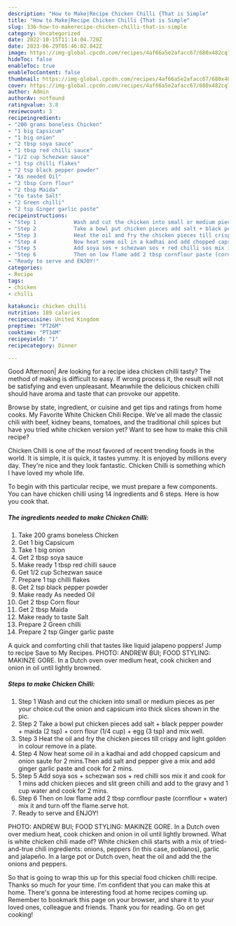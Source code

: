 ```yaml
---
description: "How to Make|Recipe Chicken Chilli {That is Simple"
title: "How to Make|Recipe Chicken Chilli {That is Simple"
slug: 336-how-to-makerecipe-chicken-chilli-that-is-simple
category: Uncategorized
date: 2022-10-15T11:14:04.720Z
date: 2023-06-29T05:46:02.842Z
image: https://img-global.cpcdn.com/recipes/4af66a5e2afacc67/680x482cq70/chicken-chilli-recipe-main-photo.jpg
hideToc: false
enableToc: true
enableTocContent: false
thumbnail: https://img-global.cpcdn.com/recipes/4af66a5e2afacc67/680x482cq70/chicken-chilli-recipe-main-photo.jpg
cover: https://img-global.cpcdn.com/recipes/4af66a5e2afacc67/680x482cq70/chicken-chilli-recipe-main-photo.jpg
author: Admin
authorAv: notfound
ratingvalue: 3.8
reviewcount: 3
recipeingredient:
- "200 grams boneless Chicken"
- "1 big Capsicum"
- "1 big onion"
- "2 tbsp soya sauce"
- "1 tbsp red chilli sauce"
- "1/2 cup Schezwan sauce"
- "1 tsp chilli flakes"
- "2 tsp black pepper powder"
- "As needed Oil"
- "2 tbsp Corn flour"
- "2 tbsp Maida"
- "to taste Salt"
- "2 Green chilli"
- "2 tsp Ginger garlic paste"
recipeinstructions:
- "Step 1            Wash and cut the chicken into small or medium pieces as per your choice.cut the onion and capsicum into thick slices shown in the pic."
- "Step 2            Take a bowl put chicken pieces add salt + black pepper powder + maida (2 tsp) + corn flour (1/4 cup) + egg (3 tsp) and mix well."
- "Step 3            Heat the oil and fry the chicken pieces till crispy and light golden in colour remove in a plate."
- "Step 4            Now heat some oil in a kadhai and add chopped capsicum and onion saute for 2 mins.Then add salt and pepper give a mix and add ginger garlic paste and cook for 2 mins."
- "Step 5            Add soya sos + schezwan sos + red chilli sos mix it and cook for 1 mins add chicken pieces and slit green chilli and add to the gravy and 1 cup water and cook for 2 mins."
- "Step 6            Then on low flame add 2 tbsp cornflour paste (cornflour + water) mix it and turn off the flame.serve hot."
- "Ready to serve and ENJOY!"
categories:
- Recipe
tags:
- chicken
- chilli

katakunci: chicken chilli 
nutrition: 189 calories
recipecuisine: United Kingdom
preptime: "PT26M"
cooktime: "PT34M"
recipeyield: "1"
recipecategory: Dinner

---
```



Good Afternoon| Are looking for a recipe idea chicken chilli tasty? The method of making is difficult to easy. If wrong process it, the result will not be satisfying and even unpleasant. Meanwhile the delicious chicken chilli should have aroma and taste that can provoke our appetite.





Browse by state, ingredient, or cuisine and get tips and ratings from home cooks. My Favorite White Chicken Chili Recipe. We&#39;ve all made the classic chili with beef, kidney beans, tomatoes, and the traditional chili spices but have you tried white chicken version yet? Want to see how to make this chili recipe?

Chicken Chilli is one of the most favored of recent trending foods in the world. It is simple, it is quick, it tastes yummy. It is enjoyed by millions every day. They're nice and they look fantastic. Chicken Chilli is something which I have loved my whole life.


To begin with this particular recipe, we must prepare a few components. You can have chicken chilli using 14 ingredients and 6 steps. Here is how you cook that.

<!--inarticleads1-->

##### The ingredients needed to make Chicken Chilli:

1. Take 200 grams boneless Chicken
1. Get 1 big Capsicum
1. Take 1 big onion
1. Get 2 tbsp soya sauce
1. Make ready 1 tbsp red chilli sauce
1. Get 1/2 cup Schezwan sauce
1. Prepare 1 tsp chilli flakes
1. Get 2 tsp black pepper powder
1. Make ready As needed Oil
1. Get 2 tbsp Corn flour
1. Get 2 tbsp Maida
1. Make ready to taste Salt
1. Prepare 2 Green chilli
1. Prepare 2 tsp Ginger garlic paste


A quick and comforting chili that tastes like liquid jalapeno poppers! Jump to recipe Save to My Recipes. PHOTO: ANDREW BUI; FOOD STYLING: MAKINZE GORE. In a Dutch oven over medium heat, cook chicken and onion in oil until lightly browned. 

<!--inarticleads2-->

##### Steps to make Chicken Chilli:

1. Step 1            Wash and cut the chicken into small or medium pieces as per your choice.cut the onion and capsicum into thick slices shown in the pic.
1. Step 2            Take a bowl put chicken pieces add salt + black pepper powder + maida (2 tsp) + corn flour (1/4 cup) + egg (3 tsp) and mix well.
1. Step 3            Heat the oil and fry the chicken pieces till crispy and light golden in colour remove in a plate.
1. Step 4            Now heat some oil in a kadhai and add chopped capsicum and onion saute for 2 mins.Then add salt and pepper give a mix and add ginger garlic paste and cook for 2 mins.
1. Step 5            Add soya sos + schezwan sos + red chilli sos mix it and cook for 1 mins add chicken pieces and slit green chilli and add to the gravy and 1 cup water and cook for 2 mins.
1. Step 6            Then on low flame add 2 tbsp cornflour paste (cornflour + water) mix it and turn off the flame.serve hot.
1. Ready to serve and ENJOY!

PHOTO: ANDREW BUI; FOOD STYLING: MAKINZE GORE. In a Dutch oven over medium heat, cook chicken and onion in oil until lightly browned. What is white chicken chili made of? White chicken chili starts with a mix of tried-and-true chili ingredients: onions, peppers (in this case, poblanos), garlic and jalapeño. In a large pot or Dutch oven, heat the oil and add the the onions and peppers. 

So that is going to wrap this up for this special food chicken chilli recipe. Thanks so much for your time. I'm confident that you can make this at home. There's gonna be interesting food at home recipes coming up. Remember to bookmark this page on your browser, and share it to your loved ones, colleague and friends. Thank you for reading. Go on get cooking!
